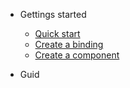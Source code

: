 <!-- docs/_sidebar.md -->

* Gettings started
  * [Quick start](quickstart.md)
  * [Create a binding](binding.md)
  * [Create a component](component.md)

* Guid